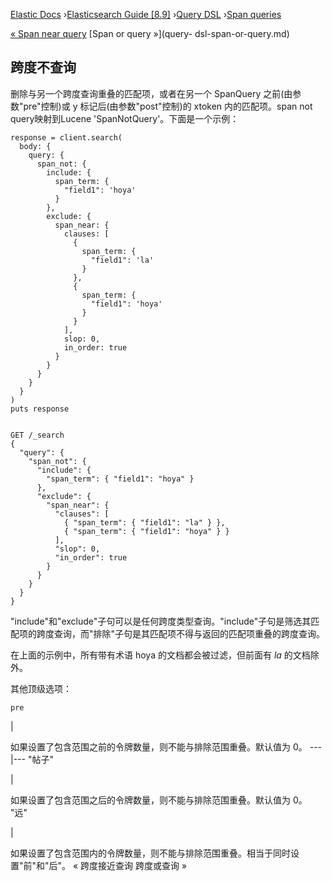 

[Elastic Docs](/guide/) ›[Elasticsearch Guide [8.9]](index.md) ›[Query
DSL](query-dsl.md) ›[Span queries](span-queries.md)

[« Span near query](query-dsl-span-near-query.md) [Span or query »](query-
dsl-span-or-query.md)

## 跨度不查询

删除与另一个跨度查询重叠的匹配项，或者在另一个 SpanQuery 之前(由参数"pre"控制)或 y 标记后(由参数"post"控制)的 xtoken 内的匹配项。span not query映射到Lucene 'SpanNotQuery'。下面是一个示例：

    
    
    response = client.search(
      body: {
        query: {
          span_not: {
            include: {
              span_term: {
                "field1": 'hoya'
              }
            },
            exclude: {
              span_near: {
                clauses: [
                  {
                    span_term: {
                      "field1": 'la'
                    }
                  },
                  {
                    span_term: {
                      "field1": 'hoya'
                    }
                  }
                ],
                slop: 0,
                in_order: true
              }
            }
          }
        }
      }
    )
    puts response
    
    
    GET /_search
    {
      "query": {
        "span_not": {
          "include": {
            "span_term": { "field1": "hoya" }
          },
          "exclude": {
            "span_near": {
              "clauses": [
                { "span_term": { "field1": "la" } },
                { "span_term": { "field1": "hoya" } }
              ],
              "slop": 0,
              "in_order": true
            }
          }
        }
      }
    }

"include"和"exclude"子句可以是任何跨度类型查询。"include"子句是筛选其匹配项的跨度查询，而"排除"子句是其匹配项不得与返回的匹配项重叠的跨度查询。

在上面的示例中，所有带有术语 hoya 的文档都会被过滤，但前面有 _la_ 的文档除外。

其他顶级选项：

`pre`

|

如果设置了包含范围之前的令牌数量，则不能与排除范围重叠。默认值为 0。   ---|--- "帖子"

|

如果设置了包含范围之后的令牌数量，则不能与排除范围重叠。默认值为 0。   "远"

|

如果设置了包含范围内的令牌数量，则不能与排除范围重叠。相当于同时设置"前"和"后"。   « 跨度接近查询 跨度或查询 »